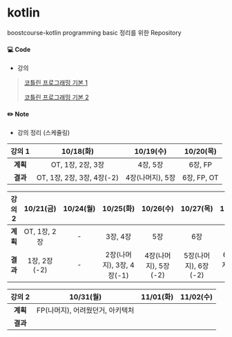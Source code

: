 # kotlin

boostcourse-kotlin programming basic 정리를 위한 Repository

#### 💻 Code

- 강의

> [코틀린 프로그래밍 기본 1](https://www.boostcourse.org/mo132/home)
>
> [코틀린 프로그래밍 기본 2](https://www.boostcourse.org/mo234/joinLectures/44859)

#### ✏️ Note

- 강의 정리 (스케쥴링)

|  강의 1  |         10/18(화)          |    10/19(수)     |  10/20(목)  |
| :------: | :------------------------: | :--------------: | :---------: |
| **계획** |     OT, 1장, 2장, 3장      |     4장, 5장     |   6장, FP   |
| **결과** | OT, 1장, 2장, 3장, 4장(-2) | 4장(나머지), 5장 | 6장, FP, OT |

|  강의 2  |  10/21(금)   | 10/24(월) |         10/25(화)         |      10/26(수)       |      10/27(목)       |      10/28(금)       |
| :------: | :----------: | :-------: | :-----------------------: | :------------------: | :------------------: | :------------------: |
| **계획** | OT, 1장, 2장 |     -     |         3장, 4장          |         5장          |         6장          |          FP          |
| **결과** | 1장, 2장(-2) |     -     | 2장(나머지), 3장, 4장(-1) | 4장(나머지), 5장(-2) | 5장(나머지), 6장(-2) | 6장(나머지),FP(준비) |

|  강의 2  |            10/31(월)             | 11/01(화) | 11/02(수) |
| :------: | :------------------------------: | :-------: | :-------: |
| **계획** | FP(나머지), 어려웠던거, 아키텍처 |           |           |
| **결과** |                                  |           |           |

